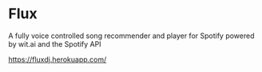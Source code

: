 # Flux
A fully voice controlled song recommender and player for Spotify powered by wit.ai and the Spotify API

https://fluxdj.herokuapp.com/
